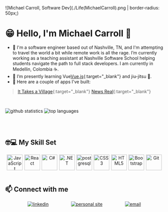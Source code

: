![Michael Carroll, Software Dev](./Life(MichaelCarroll).png | border-radius: 50px;)

# 😁 Hello, I'm Michael Carroll 👋

- 🔭 I'm a software engineer based out of Nashville, TN, and I'm attempting to travel the world a bit while remote work is all the rage. I’m currently working as a teaching assistant at Nashville Software School helping students navigate the path to full stack developers. I am currently in Medellin, Colombia ☕.
- 🌱 I’m presently learning Vue[Vue.js](https://vuejs.org/){:target="\_blank"} and jiu-jitsu 🥋.
- 🔨 Here are a couple of apps I've built:
> [It Takes a Village](https://github.com/Keartroth/It-Takes-A-Village){:target="\_blank"}
> [News Real](https://github.com/Keartroth/News-Real){:target="\_blank"}

<br/>

![github statistics](https://github-readme-stats.vercel.app/api?username=Keartroth&show_icons=true&count_private=true&theme=gruvbox)
![top languages](https://github-readme-stats.vercel.app/api/top-langs/?username=Keartroth&layout=compact&theme=gruvbox)


<br/>
<br/>

## 🤓💻 My Skill Set
<div align="center" style="display:flex;justify-content:space-evenly;">
  <img src="https://profilinator.rishav.dev/skills-assets/javascript-original.svg" alt="JavaScript" height="50" />
  <img src="https://profilinator.rishav.dev/skills-assets/react-original-wordmark.svg" alt="React" height="50" />
  <img src="https://profilinator.rishav.dev/skills-assets/csharp-original.svg" alt="C#" height="50" />
  <img src="https://profilinator.rishav.dev/skills-assets/dot-net-original-wordmark.svg" alt=".NET" height="50" />
  <img src="https://profilinator.rishav.dev/skills-assets/postgresql-original-wordmark.svg" alt="postgresql" height="50" />
  <img src="https://profilinator.rishav.dev/skills-assets/css3-original-wordmark.svg" alt="CSS3" height="50" />
  <img src="https://profilinator.rishav.dev/skills-assets/html5-original-wordmark.svg" alt="HTML5" height="50" />
  <img src="https://profilinator.rishav.dev/skills-assets/bootstrap-plain.svg" alt="Bootstrap" height="50" />
  <img src="https://profilinator.rishav.dev/skills-assets/git-scm-icon.svg" alt="Git" height="50" />
</div>

<br/>

## 📫 Connect with me
<div align="center" style="display:flex;justify-content:space-evenly;">
  <a href="https://www.linkedin.com/in/mecarrolljr/" target="_blank">
    <img src="https://img.shields.io/badge/linkedin-%231E77B5.svg?&style=for-the-badge&logo=linkedin&logo" alt="linkedin" />
  </a>  
  <a href="https://keartroth.github.io/" target="_blank">
    <img src="https://img.shields.io/badge/Keartroth-Personal%20Site-lightgrey?style=flat-square&logo=github&logo" alt="personal site" />
  </a>
  <a href="mailto: mecarrolljr@tutanota.com">
    <img src="https://img.shields.io/badge/Email-Send%20me%20a%20message-blue?style=flat-square&logo=minutemailer" alt="email" />
  </a>
</div>
<br/>
